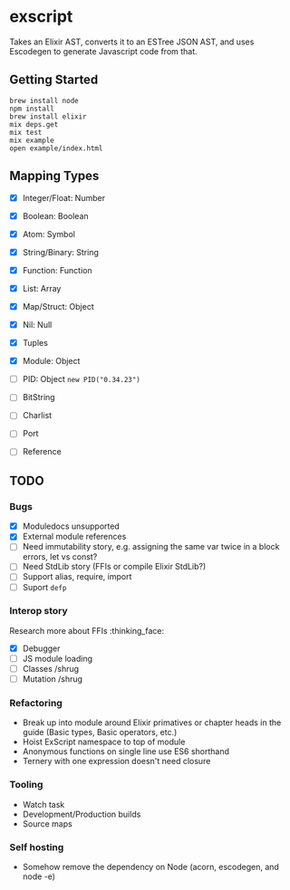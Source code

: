 # exscript

Takes an Elixir AST, converts it to an ESTree JSON AST, and uses Escodegen to generate Javascript code from that.

## Getting Started

```
brew install node
npm install
brew install elixir
mix deps.get
mix test
mix example
open example/index.html
```

## Mapping Types

- [x] Integer/Float: Number
- [x] Boolean: Boolean
- [x] Atom: Symbol
- [x] String/Binary: String
- [x] Function: Function
- [x] List: Array
- [x] Map/Struct: Object
- [x] Nil: Null

- [x] Tuples
- [x] Module: Object
- [ ] PID: Object `new PID("0.34.23")`
- [ ] BitString
- [ ] Charlist
- [ ] Port
- [ ] Reference

## TODO

### Bugs

- [x] Moduledocs unsupported
- [x] External module references
- [ ] Need immutability story, e.g. assigning the same var twice in a block errors, let vs const?
- [ ] Need StdLib story (FFIs or compile Elixir StdLib?)
- [ ] Support alias, require, import
- [ ] Suport `defp`

### Interop story

Research more about FFIs :thinking_face:

- [x] Debugger
- [ ] JS module loading
- [ ] Classes /shrug
- [ ] Mutation /shrug

### Refactoring

- Break up into module around Elixir primatives or chapter heads in the guide (Basic types, Basic operators, etc.)
- Hoist ExScript namespace to top of module
- Anonymous functions on single line use ES6 shorthand
- Ternery with one expression doesn't need closure

### Tooling

- Watch task
- Development/Production builds
- Source maps

### Self hosting

- Somehow remove the dependency on Node (acorn, escodegen, and node -e)
